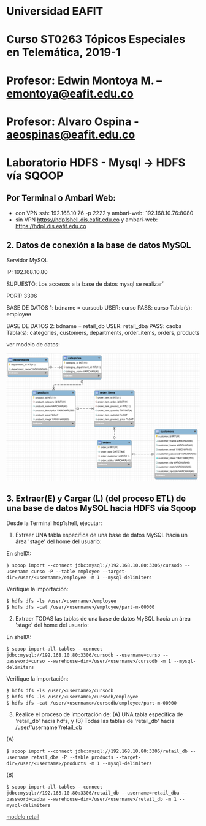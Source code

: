 # Universidad EAFIT
# Curso ST0263 Tópicos Especiales en Telemática, 2019-1
# Profesor: Edwin Montoya M. – emontoya@eafit.edu.co
# Profesor: Alvaro Ospina - aeospinas@eafit.edu.co

# Laboratorio HDFS - Mysql -> HDFS vía SQOOP

## Por Terminal o Ambari Web:

* con VPN ssh: 192.168.10.76 -p 2222 y ambari-web: 192.168.10.76:8080
* sin VPN https://hdp1shell.dis.eafit.edu.co y ambari-web: https://hdp1.dis.eafit.edu.co 

## 2. Datos de conexión a la base de datos MySQL

Servidor MySQL

IP: 192.168.10.80 

SUPUESTO: Los accesos a la base de datos mysql se realizar´

PORT: 3306

BASE DE DATOS 1: bdname = cursodb
USER:       curso
PASS:       curso
Tabla(s):   employee

BASE DE DATOS 2: bdname = retail_db
USER:       retail_dba
PASS:       caoba
Tabla(s):   categories, customers, departments, order_items, orders, products

ver modelo de datos:

![modelo retail](retail_db_schema.png)

## 3. Extraer(E) y Cargar (L) (del proceso ETL) de una base de datos MySQL hacia HDFS vía Sqoop

Desde la Terminal hdp1shell, ejecutar:

1. Extraer UNA tabla especifica de una base de datos MySQL hacia un área 'stage' del home del usuario:

En shellX:

    $ sqoop import --connect jdbc:mysql://192.168.10.80:3306/cursodb --username curso -P --table employee --target-dir=/user/<username>/employee -m 1 --mysql-delimiters

Verifique la importación:

    $ hdfs dfs -ls /user/<username>/employee
    $ hdfs dfs -cat /user/<username>/employee/part-m-00000

2. Extraer TODAS las tablas de una base de datos MySQL hacia un área 'stage' del home del usuario:

En shellX:

    $ sqoop import-all-tables --connect jdbc:mysql://192.168.10.80:3306/cursodb --username=curso --password=curso --warehouse-dir=/user/<username>/cursodb -m 1 --mysql-delimiters

Verifique la importación:

    $ hdfs dfs -ls /user/<username>/cursodb
    $ hdfs dfs -ls /user/<username>/cursodb/employee
    $ hdfs dfs -cat /user/<username>/cursodb/employee/part-m-00000

3. Realice el proceso de importación de: (A) UNA tabla especifica de 'retail_db' hacia hdfs, y (B) Todas las tablas de 'retail_db' hacia /user/'username'/retail_db

(A)

    $ sqoop import --connect jdbc:mysql://192.168.10.80:3306/retail_db --username retail_dba -P --table products --target-dir=/user/<username>/products -m 1 --mysql-delimiters


(B)

    $ sqoop import-all-tables --connect jdbc:mysql://192.168.10.80:3306/retail_db --username=retail_dba --password=caoba --warehouse-dir=/user/<username>/retail_db -m 1 --mysql-delimiters

[modelo retail](retail_db_schema.png)    